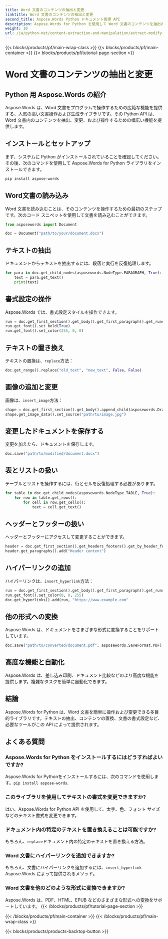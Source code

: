 ```yaml
---
title: Word 文書のコンテンツの抽出と変更
linktitle: Word 文書のコンテンツの抽出と変更
second_title: Aspose.Words Python ドキュメント管理 API
description: Aspose.Words for Python を使用して Word 文書のコンテンツを抽出および変更する方法を学びます。ソース コード付きのステップ バイ ステップ ガイド。
weight: 10
url: /ja/python-net/content-extraction-and-manipulation/extract-modify-document-content/
---
```


{{< blocks/products/pf/main-wrap-class >}}
{{< blocks/products/pf/main-container >}}
{{< blocks/products/pf/tutorial-page-section >}}

# Word 文書のコンテンツの抽出と変更


## Python 用 Aspose.Words の紹介

Aspose.Words は、Word 文書をプログラムで操作するための広範な機能を提供する、人気の高い文書操作および生成ライブラリです。その Python API は、Word 文書内のコンテンツを抽出、変更、および操作するための幅広い機能を提供します。

## インストールとセットアップ

まず、システムに Python がインストールされていることを確認してください。その後、次のコマンドを使用して Aspose.Words for Python ライブラリをインストールできます。

```python
pip install aspose-words
```

## Word文書の読み込み

Word 文書を読み込むことは、そのコンテンツを操作するための最初のステップです。次のコード スニペットを使用して文書を読み込むことができます。

```python
from asposewords import Document

doc = Document("path/to/your/document.docx")
```

## テキストの抽出

ドキュメントからテキストを抽出するには、段落と実行を反復処理します。

```python
for para in doc.get_child_nodes(asposewords.NodeType.PARAGRAPH, True):
    text = para.get_text()
    print(text)
```

## 書式設定の操作

Aspose.Words では、書式設定スタイルを操作できます。

```python
run = doc.get_first_section().get_body().get_first_paragraph().get_runs().get(0)
run.get_font().set_bold(True)
run.get_font().set_color(255, 0, 0)
```

## テキストの置き換え

テキストの置換は、`replace`方法：

```python
doc.get_range().replace("old_text", "new_text", False, False)
```

## 画像の追加と変更

画像は、`insert_image`方法：

```python
shape = doc.get_first_section().get_body().append_child(asposewords.Drawing.Shape(doc, asposewords.Drawing.ShapeType.IMAGE))
shape.get_image_data().set_source("path/to/image.jpg")
```

## 変更したドキュメントを保存する

変更を加えたら、ドキュメントを保存します。

```python
doc.save("path/to/modified/document.docx")
```

## 表とリストの扱い

テーブルとリストを操作するには、行とセルを反復処理する必要があります。

```python
for table in doc.get_child_nodes(asposewords.NodeType.TABLE, True):
    for row in table.get_rows():
        for cell in row.get_cells():
            text = cell.get_text()
```

## ヘッダーとフッターの扱い

ヘッダーとフッターにアクセスして変更することができます。

```python
header = doc.get_first_section().get_headers_footers().get_by_header_footer_type(asposewords.HeaderFooterType.HEADER_PRIMARY)
header.get_paragraphs().add("Header content")
```

## ハイパーリンクの追加

ハイパーリンクは、`insert_hyperlink`方法：

```python
run = doc.get_first_section().get_body().get_first_paragraph().get_runs().get(0)
run.get_font().set_color(0, 0, 255)
doc.get_hyperlinks().add(run, "https://www.example.com"
```

## 他の形式への変換

Aspose.Words は、ドキュメントをさまざまな形式に変換することをサポートしています。

```python
doc.save("path/to/converted/document.pdf", asposewords.SaveFormat.PDF)
```

## 高度な機能と自動化

Aspose.Words は、差し込み印刷、ドキュメント比較などのより高度な機能を提供します。複雑なタスクを簡単に自動化できます。

## 結論

Aspose.Words for Python は、Word 文書を簡単に操作および変更できる多目的ライブラリです。テキストの抽出、コンテンツの置換、文書の書式設定など、必要なツールがこの API によって提供されます。

## よくある質問

### Aspose.Words for Python をインストールするにはどうすればよいですか?

 Aspose.Words for Pythonをインストールするには、次のコマンドを使用します。`pip install aspose-words`.

### このライブラリを使用してテキストの書式を変更できますか?

はい、Aspose.Words for Python API を使用して、太字、色、フォント サイズなどのテキスト書式を変更できます。

### ドキュメント内の特定のテキストを置き換えることは可能ですか?

もちろん、`replace`ドキュメント内の特定のテキストを置き換える方法。

### Word 文書にハイパーリンクを追加できますか?

もちろん、文書にハイパーリンクを追加するには、`insert_hyperlink` Aspose.Words によって提供されるメソッド。

### Word 文書を他のどのような形式に変換できますか?

Aspose.Words は、PDF、HTML、EPUB などのさまざまな形式への変換をサポートしています。
{{< /blocks/products/pf/tutorial-page-section >}}

{{< /blocks/products/pf/main-container >}}
{{< /blocks/products/pf/main-wrap-class >}}

{{< blocks/products/products-backtop-button >}}
